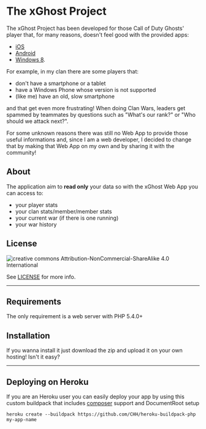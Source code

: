 # The xGhost Project

The xGhost Project has been developed for those Call of Duty Ghosts' player that, for many reasons, doesn't feel good with the provided apps:

* [iOS](https://itunes.apple.com/en/app/call-of-duty/id733712309)
* [Android](https://play.google.com/store/apps/details?id=com.activision.callofduty.mobile)
* [Windows 8](http://apps.microsoft.com/windows/en-us/app/call-of-duty/1fa9f76d-41de-40e6-bb04-8ee90182c1b9).

For example, in my clan there are some players that:

- don't have a smartphone or a tablet
- have a Windows Phone whose version is not supported
- (like me) have an old, slow smartphone

and that get even more frustrating!
When doing Clan Wars, leaders get spammed by teammates by questions such as "What's our rank?" or "Who should we attack next?".

For some unknown reasons there was still no Web App to provide those useful informations and, since I am a web developer, I decided to change that by making  that Web App on my own and by sharing it with the community!

## About

The application aim to __read only__ your data so with the xGhost Web App you can access to:

- your player stats
- your clan stats/member/member stats
- your current war (if there is one running)
- your war history

## License

![creative commons Attribution-NonCommercial-ShareAlike 4.0 International](http://i.creativecommons.org/l/by-nc-sa/3.0/nl/88x31.png)

See [LICENSE](https://github.com/xkraty/xghost/blob/master/LICENSE) for more info.

***

## Requirements
The only requirement is a web server with PHP 5.4.0+

## Installation
If you wanna install it just download the zip and upload it on your own hosting! Isn't it easy?

***
## Deploying on Heroku

If you are an Heroku user you can easily deploy your app by using this custom buildpack that includes [composer](https://getcomposer.org/) support and DocumentRoot setup

```
heroku create --buildpack https://github.com/CHH/heroku-buildpack-php my-app-name
```

